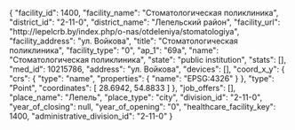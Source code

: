 {
    "facility_id": 1400,
    "facility_name": "Стоматологическая поликлиника",
    "district_id": "2-11-0",
    "district_name": "Лепельский район",
    "facility_url": "http:\/\/lepelcrb.by\/index.php\/o-nas\/otdeleniya\/stomatologiya",
    "facility_address": "ул. Войкова",
    "title": "Стоматологическая поликлиника",
    "facility_type": "0",
    "ap_1": "69а",
    "name": "Стоматологическая поликлиника",
    "state": "public institution",
    "stats": [],
    "med_id": 10215786,
    "address": "ул. Войкова",
    "devices": [],
    "coord_x_y": {
        "crs": {
            "type": "name",
            "properties": {
                "name": "EPSG:4326"
            }
        },
        "type": "Point",
        "coordinates": [
            28.6942,
            54.8833
        ]
    },
    "job_offers": [],
    "place_name": "Лепель",
    "place_type": "city",
    "division_id": "2-11-0",
    "year_of_closing": null,
    "year_of_opening": "0",
    "healthcare_facility_key": 1400,
    "administrative_division_id": "2-11-0"
}